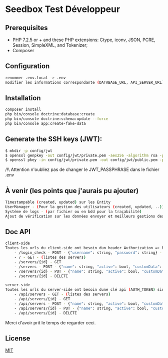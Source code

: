 # Seedbox Test Développeur

## Prerequisites

* PHP 7.2.5 or + and these PHP extensions: Ctype, iconv, JSON, PCRE, Session, SimpleXML, and Tokenizer;
* Composer


## Configuration
```bash
renommer .env.local -> .env
modifier les informations correspondante (DATABASE_URL, API_SERVER_URL)
```

## Installation
```bash
composer install
php bin/console doctrine:database:create
php bin/console doctrine:schema:update --force
php bin/console app:create-fake-data
```

## Generate the SSH keys (JWT):

```bash
$ mkdir -p config/jwt
$ openssl genpkey -out config/jwt/private.pem -aes256 -algorithm rsa -pkeyopt rsa_keygen_bits:4096
$ openssl pkey -in config/jwt/private.pem -out config/jwt/public.pem -pubout
```
/!\ Attention n'oubliez pas de changer le JWT_PASSPHRASE dans le fichier .env

## À venir (les points que j'aurais pu ajouter)
```bash
Timestampable (created, updated) sur les Entity
UserManager - (Pour la gestion des utilisateurs (created, updated, ..))
Système de logs - (par fichier ou en bdd pour la traçabilité)
Ajout de vérification sur les données envoyer et meilleurs gestions des erreurs
```

## Doc API
```bash
client-side
Toutes les urls du client-side ont besoin dun header Authorization => Bearer {token} sinon cela retourne sur erreur 401
    - /login_check - POST - {"username": string, "password": string} - retourne un token (JWT)
    - / - GET - (listes des servers)
    - /servers/{id} - GET
    - /servers - POST - {"name": string, "active": bool, "customData": string}
    - /servers/{id} - PUT - {"name": string, "active": bool, "customData": string}
    - /servers/{id} - DELETE

server-side
Toutes les urls du server-side ont besoin dune clé api (AUTH_TOKEN) sinon cela retourne une erreur 401
    - /api/servers - GET - (listes des servers)
    - /api/servers/{id} - GET
    - /api/servers - POST - {"name": string, "active": bool, "customData": string}
    - /api/servers/{id} - PUT - {"name": string, "active": bool, "customData": string}
    - /api/servers/{id} - DELETE
```


Merci d'avoir prit le temps de regarder ceci.

## License
[MIT](https://choosealicense.com/licenses/mit/)
